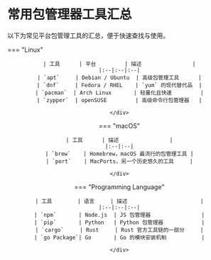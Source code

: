# 常用包管理器工具汇总

以下为常见平台包管理工具的汇总，便于快速查找与使用。

<style>
.md-typeset table:not([class]) th {
     min-width: 1em;
}
</style>

=== "Linux"
    <div style="text-align: center" markdown="1">
    
    | 工具      | 平台         | 描述                |
    |:--|:--|:--|
    | `apt`     | Debian / Ubuntu  | 高级包管理工具      |
    | `dnf`     | Fedora / RHEL    | `yum` 的现代替代品  |
    | `pacman`  | Arch Linux       | 轻量化且快速         |
    | `zypper`  | openSUSE         | 高级命令行包管理器   |
    
    </div>

=== "macOS"
    <div style="text-align: center" markdown="1">

    | 工具      | 描述                |
    |:--|:--|
    | `brew`    | Homebrew，macOS 最流行的包管理工具 |
    | `port`    | MacPorts，另一个历史悠久的工具     |

    </div>

=== "Programming Language"
    <div style="text-align: center" markdown="1">

    | 工具        | 语言     | 描述                       |
    |:--|:--|:--|
    | `npm`       | Node.js  | JS 包管理器                |
    | `pip`       | Python   | Python 包管理器            |
    | `cargo`     | Rust     | Rust 官方工具链的一部分     |
    | `go Package`| Go       | Go 的模块安装机制           |

    </div>
